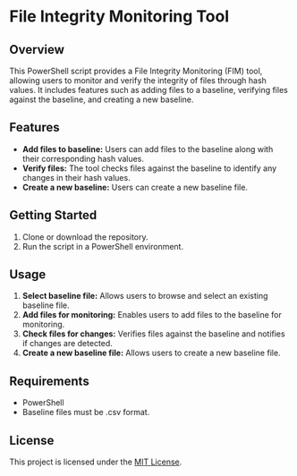 # File Integrity Monitoring Tool

## Overview
This PowerShell script provides a File Integrity Monitoring (FIM) tool, allowing users to monitor and verify the integrity of files through hash values. It includes features such as adding files to a baseline, verifying files against the baseline, and creating a new baseline.

## Features
- **Add files to baseline:** Users can add files to the baseline along with their corresponding hash values.
- **Verify files:** The tool checks files against the baseline to identify any changes in their hash values.
- **Create a new baseline:** Users can create a new baseline file.

## Getting Started
1. Clone or download the repository.
2. Run the script in a PowerShell environment.

## Usage
1. **Select baseline file:** Allows users to browse and select an existing baseline file.
2. **Add files for monitoring:** Enables users to add files to the baseline for monitoring.
3. **Check files for changes:** Verifies files against the baseline and notifies if changes are detected.
4. **Create a new baseline file:** Allows users to create a new baseline file.

## Requirements
- PowerShell
- Baseline files must be .csv format.

## License
This project is licensed under the [MIT License](LICENSE).
